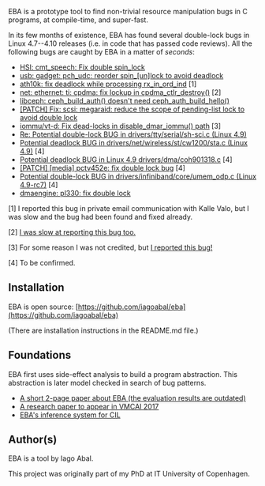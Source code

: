 EBA is a prototype tool to find non-trivial resource manipulation bugs in C programs, at compile-time, and super-fast.

In its few months of existence, EBA has found several double-lock bugs in Linux 4.7--4.10 releases (i.e. in code that has passed code reviews). All the following bugs are caught by EBA in a matter of _seconds_:

- [HSI: cmt_speech: Fix double spin_lock](https://github.com/torvalds/linux/commit/3c13ab1d96e1924ef73b1a20c1ccccc993b6fb58)
- [usb: gadget: pch_udc: reorder spin_[un]lock to avoid deadlock](https://github.com/torvalds/linux/commit/1d23d16a88e6c8143b07339435ba061b131ebb8c)
- [ath10k: fix deadlock while processing rx_in_ord_ind](https://patchwork.kernel.org/patch/9166323/) [1]
- [net: ethernet: ti: cpdma: fix lockup in cpdma_ctlr_destroy()](https://github.com/torvalds/linux/commit/fccd5badb84de03fef9b072e7ae72fe0ea8348e3) [2]
- [libceph: ceph_build_auth() doesn't need ceph_auth_build_hello()](https://github.com/torvalds/linux/commit/464691bd52b46a565153ec2a3b8b9984dacd4a00)
- [[PATCH] Fix: scsi: megaraid: reduce the scope of pending-list lock to avoid double lock](http://www.spinics.net/lists/linux-scsi/msg100996.html)
- [iommu/vt-d: Fix dead-locks in disable_dmar_iommu() path](https://github.com/torvalds/linux/commit/bea64033dd7b5fb6296eda8266acab6364ce1554) [3]
- [Re: Potential double-lock BUG in drivers/tty/serial/sh-sci.c (Linux 4.9)](http://www.spinics.net/lists/linux-serial/msg24393.html)
- [Potential deadlock BUG in drivers/net/wireless/st/cw1200/sta.c (Linux 4.9)](https://www.mail-archive.com/netdev@vger.kernel.org/msg138296.html) [4]
- [Potential deadlock BUG in Linux 4.9 drivers/dma/coh901318.c](http://www.spinics.net/lists/arm-kernel/msg543590.html) [4]
- [[PATCH] [media] pctv452e: fix double lock bug](http://www.spinics.net/lists/linux-media/msg108700.html) [4]
- [Potential double-lock BUG in drivers/infiniband/core/umem_odp.c (Linux 4.9-rc7)](http://www.spinics.net/lists/linux-rdma/msg43736.html) [4]
- [dmaengine: pl330: fix double lock](https://github.com/torvalds/linux/commit/91539eb1fda2d530d3b268eef542c5414e54bf1a)

[1] I reported this bug in private email communication with Kalle Valo, but I was slow and the bug had been found and fixed already.

[2] [I was slow at reporting this bug too.](https://www.spinics.net/lists/linux-omap/msg132214.html)

[3] For some reason I was not credited, but [I reported this bug!](https://lists.linuxfoundation.org/pipermail/iommu/2016-September/018614.html)

[4] To be confirmed.

## Installation

EBA is open source: [https://github.com/iagoabal/eba](https://github.com/iagoabal/eba)

(There are installation instructions in the README.md file.)

## Foundations

EBA first uses side-effect analysis to build a program abstraction. This abstraction is later model checked in search of bug patterns.

- [A short 2-page paper about EBA (the evaluation results are outdated)](http://dl.iagoabal.eu/eba/short.pdf)
- [A research paper to appear in VMCAI 2017](http://dl.iagoabal.eu/eba/vmcai.pdf)
- [EBA's inference system for CIL](http://dl.iagoabal.eu/eba/cil.pdf)

## Author(s)

EBA is a tool by Iago Abal.

This project was originally part of my PhD at IT University of Copenhagen.

